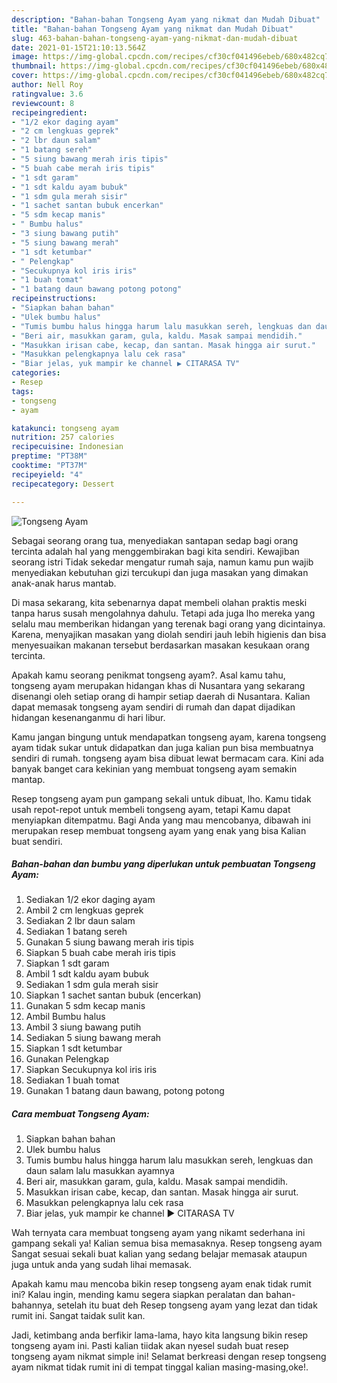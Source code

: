 ```yaml
---
description: "Bahan-bahan Tongseng Ayam yang nikmat dan Mudah Dibuat"
title: "Bahan-bahan Tongseng Ayam yang nikmat dan Mudah Dibuat"
slug: 463-bahan-bahan-tongseng-ayam-yang-nikmat-dan-mudah-dibuat
date: 2021-01-15T21:10:13.564Z
image: https://img-global.cpcdn.com/recipes/cf30cf041496ebeb/680x482cq70/tongseng-ayam-foto-resep-utama.jpg
thumbnail: https://img-global.cpcdn.com/recipes/cf30cf041496ebeb/680x482cq70/tongseng-ayam-foto-resep-utama.jpg
cover: https://img-global.cpcdn.com/recipes/cf30cf041496ebeb/680x482cq70/tongseng-ayam-foto-resep-utama.jpg
author: Nell Roy
ratingvalue: 3.6
reviewcount: 8
recipeingredient:
- "1/2 ekor daging ayam"
- "2 cm lengkuas geprek"
- "2 lbr daun salam"
- "1 batang sereh"
- "5 siung bawang merah iris tipis"
- "5 buah cabe merah iris tipis"
- "1 sdt garam"
- "1 sdt kaldu ayam bubuk"
- "1 sdm gula merah sisir"
- "1 sachet santan bubuk encerkan"
- "5 sdm kecap manis"
- " Bumbu halus"
- "3 siung bawang putih"
- "5 siung bawang merah"
- "1 sdt ketumbar"
- " Pelengkap"
- "Secukupnya kol iris iris"
- "1 buah tomat"
- "1 batang daun bawang potong potong"
recipeinstructions:
- "Siapkan bahan bahan"
- "Ulek bumbu halus"
- "Tumis bumbu halus hingga harum lalu masukkan sereh, lengkuas dan daun salam lalu masukkan ayamnya"
- "Beri air, masukkan garam, gula, kaldu. Masak sampai mendidih."
- "Masukkan irisan cabe, kecap, dan santan. Masak hingga air surut."
- "Masukkan pelengkapnya lalu cek rasa"
- "Biar jelas, yuk mampir ke channel ▶️ CITARASA TV"
categories:
- Resep
tags:
- tongseng
- ayam

katakunci: tongseng ayam 
nutrition: 257 calories
recipecuisine: Indonesian
preptime: "PT38M"
cooktime: "PT37M"
recipeyield: "4"
recipecategory: Dessert

---
```



![Tongseng Ayam](https://img-global.cpcdn.com/recipes/cf30cf041496ebeb/680x482cq70/tongseng-ayam-foto-resep-utama.jpg)

Sebagai seorang orang tua, menyediakan santapan sedap bagi orang tercinta adalah hal yang menggembirakan bagi kita sendiri. Kewajiban seorang istri Tidak sekedar mengatur rumah saja, namun kamu pun wajib menyediakan kebutuhan gizi tercukupi dan juga masakan yang dimakan anak-anak harus mantab.

Di masa  sekarang, kita sebenarnya dapat membeli olahan praktis meski tanpa harus susah mengolahnya dahulu. Tetapi ada juga lho mereka yang selalu mau memberikan hidangan yang terenak bagi orang yang dicintainya. Karena, menyajikan masakan yang diolah sendiri jauh lebih higienis dan bisa menyesuaikan makanan tersebut berdasarkan masakan kesukaan orang tercinta. 



Apakah kamu seorang penikmat tongseng ayam?. Asal kamu tahu, tongseng ayam merupakan hidangan khas di Nusantara yang sekarang disenangi oleh setiap orang di hampir setiap daerah di Nusantara. Kalian dapat memasak tongseng ayam sendiri di rumah dan dapat dijadikan hidangan kesenanganmu di hari libur.

Kamu jangan bingung untuk mendapatkan tongseng ayam, karena tongseng ayam tidak sukar untuk didapatkan dan juga kalian pun bisa membuatnya sendiri di rumah. tongseng ayam bisa dibuat lewat bermacam cara. Kini ada banyak banget cara kekinian yang membuat tongseng ayam semakin mantap.

Resep tongseng ayam pun gampang sekali untuk dibuat, lho. Kamu tidak usah repot-repot untuk membeli tongseng ayam, tetapi Kamu dapat menyiapkan ditempatmu. Bagi Anda yang mau mencobanya, dibawah ini merupakan resep membuat tongseng ayam yang enak yang bisa Kalian buat sendiri.

<!--inarticleads1-->

##### Bahan-bahan dan bumbu yang diperlukan untuk pembuatan Tongseng Ayam:

1. Sediakan 1/2 ekor daging ayam
1. Ambil 2 cm lengkuas geprek
1. Sediakan 2 lbr daun salam
1. Sediakan 1 batang sereh
1. Gunakan 5 siung bawang merah iris tipis
1. Siapkan 5 buah cabe merah iris tipis
1. Siapkan 1 sdt garam
1. Ambil 1 sdt kaldu ayam bubuk
1. Sediakan 1 sdm gula merah sisir
1. Siapkan 1 sachet santan bubuk (encerkan)
1. Gunakan 5 sdm kecap manis
1. Ambil  Bumbu halus
1. Ambil 3 siung bawang putih
1. Sediakan 5 siung bawang merah
1. Siapkan 1 sdt ketumbar
1. Gunakan  Pelengkap
1. Siapkan Secukupnya kol iris iris
1. Sediakan 1 buah tomat
1. Gunakan 1 batang daun bawang, potong potong




<!--inarticleads2-->

##### Cara membuat Tongseng Ayam:

1. Siapkan bahan bahan
1. Ulek bumbu halus
1. Tumis bumbu halus hingga harum lalu masukkan sereh, lengkuas dan daun salam lalu masukkan ayamnya
1. Beri air, masukkan garam, gula, kaldu. Masak sampai mendidih.
1. Masukkan irisan cabe, kecap, dan santan. Masak hingga air surut.
1. Masukkan pelengkapnya lalu cek rasa
1. Biar jelas, yuk mampir ke channel ▶️ CITARASA TV




Wah ternyata cara membuat tongseng ayam yang nikamt sederhana ini gampang sekali ya! Kalian semua bisa memasaknya. Resep tongseng ayam Sangat sesuai sekali buat kalian yang sedang belajar memasak ataupun juga untuk anda yang sudah lihai memasak.

Apakah kamu mau mencoba bikin resep tongseng ayam enak tidak rumit ini? Kalau ingin, mending kamu segera siapkan peralatan dan bahan-bahannya, setelah itu buat deh Resep tongseng ayam yang lezat dan tidak rumit ini. Sangat taidak sulit kan. 

Jadi, ketimbang anda berfikir lama-lama, hayo kita langsung bikin resep tongseng ayam ini. Pasti kalian tiidak akan nyesel sudah buat resep tongseng ayam nikmat simple ini! Selamat berkreasi dengan resep tongseng ayam nikmat tidak rumit ini di tempat tinggal kalian masing-masing,oke!.

